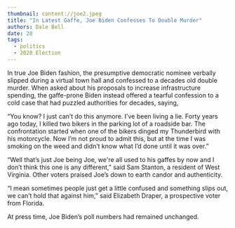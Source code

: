 ```yaml
---
thumbnail: content://joe2.jpeg
title: "In Latest Gaffe, Joe Biden Confesses To Double Murder"
authors: Dale Bell
date: 28
tags:
  - politics
  - 2020 Election
---
```


In true Joe Biden fashion, the presumptive democratic nominee verbally slipped during a virtual town hall and confessed to a decades old double murder. When asked about his proposals to increase infrastructure spending, the gaffe-prone Biden instead offered a tearful confession to a cold case that had puzzled authorities for decades, saying,

“You know? I just can’t do this anymore. I’ve been living a lie. Forty years ago today, I killed two bikers in the parking lot of a roadside bar. The confrontation started when one of the bikers dinged my Thunderbird with his motorcycle. Now I’m not proud to admit this, but at the time I was smoking on the weed and didn’t know what I’d done until it was over.”

“Well that’s just Joe being Joe, we're all used to his gaffes by now and I don’t think this one is any different,” said Sam Stanton, a resident of West Virginia. Other voters praised Joe’s down to earth candor and authenticity. 

“I mean sometimes people just get a little confused and something slips out, we can’t hold that against him,” said Elizabeth Draper, a prospective voter from Florida.

At press time, Joe Biden’s poll numbers had remained unchanged.
